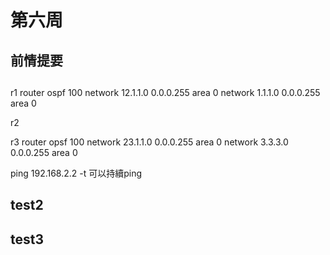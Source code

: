 # 第六周

## 前情提要


## 

r1
router ospf 100
network 12.1.1.0 0.0.0.255 area 0
network 1.1.1.0 0.0.0.255 area 0

r2


r3
router opsf 100
network 23.1.1.0 0.0.0.255 area 0
network 3.3.3.0 0.0.0.255 area 0




ping 192.168.2.2 -t 可以持續ping

## test2














## test3









